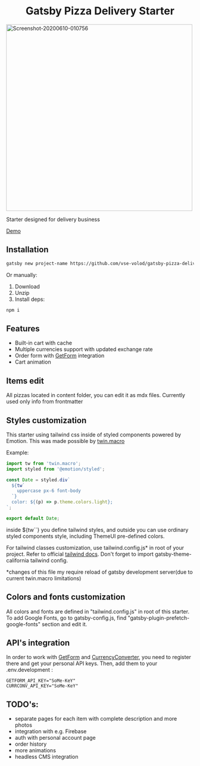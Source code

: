 <h1 align="center">
  Gatsby Pizza Delivery Starter
</h1>

<img src="https://i.ibb.co/y6G6SKT/Screenshot-20200610-010756.png" alt="Screenshot-20200610-010756" width="500px" />

Starter designed for delivery business

[Demo](https://gatsby-pizza-delivery.now.sh/)

## Installation

```sh
gatsby new project-name https://github.com/vse-volod/gatsby-pizza-delivery.git
```

Or manually:

1. Download
2. Unzip
3. Install deps:
```sh
npm i
```


## Features

* Built-in cart with cache
* Multiple currencies support with updated exchange rate
* Order form with [GetForm](https://getform.io/) integration
* Cart animation

## Items edit

All pizzas located in content folder, you can edit it as mdx files. Currently used only info from frontmatter

## Styles customization

This starter using tailwind css inside of styled components powered by Emotion. This was made possible by [twin.macro](https://github.com/ben-rogerson/twin.macro)

Example:

```javascript
import tw from 'twin.macro';
import styled from '@emotion/styled';

const Date = styled.div`
  ${tw`
    uppercase px-6 font-body
  `}
  color: ${(p) => p.theme.colors.light};
`;

export default Date;
```

inside ${tw``} you define tailwind styles, and outside you can use ordinary styled components style, including ThemeUI pre-defined colors.

For tailwind classes customization, use tailwind.config.js* in root of your project. Refer to official [tailwind docs](https://tailwindcss.com/docs/configuration/). Don't forget to import gatsby-theme-california tailwind config. 

*changes of this file my require reload of gatsby development server(due to current twin.macro limitations)

## Colors and fonts customization

All colors and fonts are defined in "tailwind.config.js" in root of this starter. 
To add Google Fonts, go to gatsby-config.js, find "gatsby-plugin-prefetch-google-fonts" section and edit it.

## API's integration
In order to work with [GetForm](https://getform.io/) and [CurrencyConverter](https://www.currencyconverterapi.com/), you need to register there and get your personal API keys. Then, add them to your .env.development :
```
GETFORM_API_KEY="SoMe-KeY"
CURRCONV_API_KEY="SoMe-KeY"
```


## TODO's:
* separate pages for each item with complete description and more photos
* integration with e.g. Firebase
* auth with personal account page
* order history
* more animations
* headless CMS integration